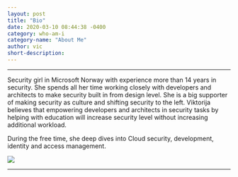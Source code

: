 ```yaml
---
layout: post
title: "Bio"
date: 2020-03-10 08:44:38 -0400
category: who-am-i
category-name: "About Me"
author: vic
short-description: 
---
```


-----

Security girl in Microsoft Norway with experience more than 14 years in security. She spends all her time working closely with developers and architects to make security built in from design level. She is a big supporter of making security as culture and shifting security to the left. Viktorija believes that empowering developers and architects in security tasks by helping with education will increase security level without increasing additional workload.

During the free time, she deep dives into Cloud security, development, identity and access management.

![](https://github.com/texnokot/texnokot.github.io/raw/master/assets/vic.jpeg)


-----